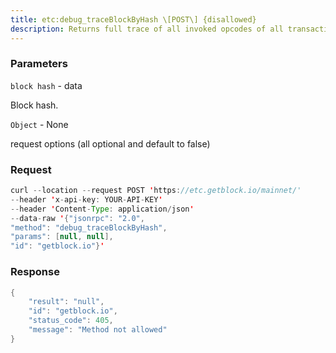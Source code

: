 ```yaml
---
title: etc:debug_traceBlockByHash \[POST\] {disallowed}
description: Returns full trace of all invoked opcodes of all transactions includedin the block.
---
```


### Parameters


`block hash` - data

Block hash.

`Object` - None

request options (all optional and default to false)

### Request

``` java
curl --location --request POST 'https://etc.getblock.io/mainnet/' 
--header 'x-api-key: YOUR-API-KEY' 
--header 'Content-Type: application/json' 
--data-raw '{"jsonrpc": "2.0",
"method": "debug_traceBlockByHash",
"params": [null, null],
"id": "getblock.io"}'
```

###  Response

``` java
{
    "result": "null",
    "id": "getblock.io",
    "status_code": 405,
    "message": "Method not allowed"
}
```

